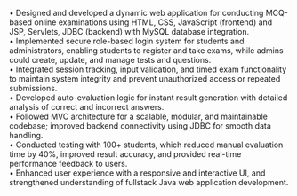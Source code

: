 • Designed and developed a dynamic web application for conducting MCQ-based online examinations using 
 HTML, CSS, JavaScript (frontend) and JSP, Servlets, JDBC (backend) with MySQL database integration.     
• Implemented secure role-based login system for students and administrators, enabling students to register 
and take exams, while admins could create, update, and manage tests and questions.     
• Integrated session tracking, input validation, and timed exam functionality to maintain system integrity and 
prevent unauthorized access or repeated submissions.     
• Developed auto-evaluation logic for instant result generation with detailed analysis of correct and incorrect 
answers.     
• Followed MVC architecture for a scalable, modular, and maintainable codebase; improved backend 
connectivity using JDBC for smooth data handling.     
• Conducted testing with 100+ students, which reduced manual evaluation time by 40%, improved result 
accuracy, and provided real-time performance feedback to users.     
• Enhanced user experience with a responsive and interactive UI, and strengthened understanding of fullstack 
Java web application development. 
